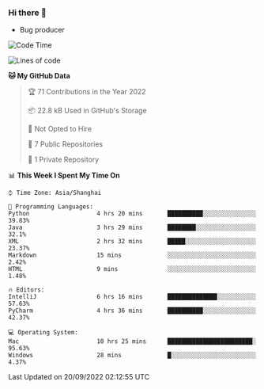 ### Hi there 👋
* Bug producer
<!--START_SECTION:waka-->
![Code Time](http://img.shields.io/badge/Code%20Time-710%20hrs%2028%20mins-blue)

![Lines of code](https://img.shields.io/badge/From%20Hello%20World%20I%27ve%20Written-4%20Thousand%20lines%20of%20code-blue)

**🐱 My GitHub Data** 

> 🏆 71 Contributions in the Year 2022
 > 
> 📦 22.8 kB Used in GitHub's Storage 
 > 
> 🚫 Not Opted to Hire
 > 
> 📜 7 Public Repositories 
 > 
> 🔑 1 Private Repository 
 > 
📊 **This Week I Spent My Time On** 

```text
⌚︎ Time Zone: Asia/Shanghai

💬 Programming Languages: 
Python                   4 hrs 20 mins       ██████████░░░░░░░░░░░░░░░   39.83% 
Java                     3 hrs 29 mins       ████████░░░░░░░░░░░░░░░░░   32.1% 
XML                      2 hrs 32 mins       █████░░░░░░░░░░░░░░░░░░░░   23.37% 
Markdown                 15 mins             ░░░░░░░░░░░░░░░░░░░░░░░░░   2.42% 
HTML                     9 mins              ░░░░░░░░░░░░░░░░░░░░░░░░░   1.48%

🔥 Editors: 
IntelliJ                 6 hrs 16 mins       ██████████████░░░░░░░░░░░   57.63% 
PyCharm                  4 hrs 36 mins       ██████████░░░░░░░░░░░░░░░   42.37%

💻 Operating System: 
Mac                      10 hrs 25 mins      ████████████████████████░   95.63% 
Windows                  28 mins             █░░░░░░░░░░░░░░░░░░░░░░░░   4.37%

```


 Last Updated on 20/09/2022 02:12:55 UTC
<!--END_SECTION:waka-->
